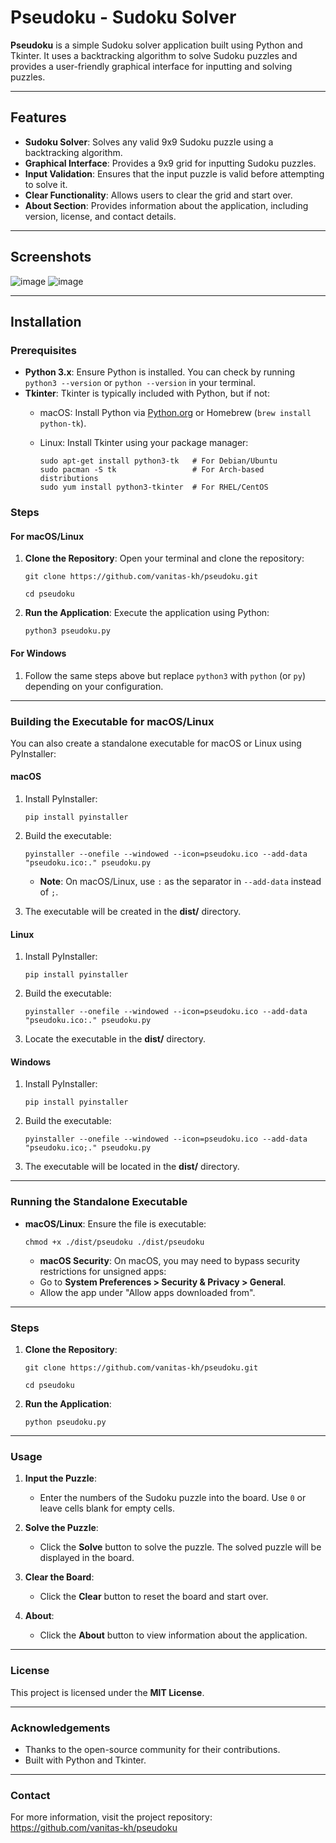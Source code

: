 # Pseudoku - Sudoku Solver

**Pseudoku** is a simple Sudoku solver application built using Python and Tkinter. It uses a backtracking algorithm to solve Sudoku puzzles and provides a user-friendly graphical interface for inputting and solving puzzles.

---

## Features

- **Sudoku Solver**: Solves any valid 9x9 Sudoku puzzle using a backtracking algorithm.
- **Graphical Interface**: Provides a 9x9 grid for inputting Sudoku puzzles.
- **Input Validation**: Ensures that the input puzzle is valid before attempting to solve it.
- **Clear Functionality**: Allows users to clear the grid and start over.
- **About Section**: Provides information about the application, including version, license, and contact details.

---

## Screenshots

![image](https://github.com/user-attachments/assets/a0e26d1a-e9a5-4e8a-9883-1cd3e4d990ab)
![image](https://github.com/user-attachments/assets/581096a6-63f0-4661-b287-4aafc6b2db7e)

---

## Installation

### Prerequisites
- **Python 3.x**: Ensure Python is installed. You can check by running `python3 --version` or `python --version` in your terminal.
- **Tkinter**: Tkinter is typically included with Python, but if not:
  - macOS: Install Python via [Python.org](https://www.python.org/downloads/) or Homebrew (`brew install python-tk`).
  - Linux: Install Tkinter using your package manager:
    
    ```
    sudo apt-get install python3-tk   # For Debian/Ubuntu
    sudo pacman -S tk                 # For Arch-based distributions
    sudo yum install python3-tkinter  # For RHEL/CentOS
    ```

### Steps

#### **For macOS/Linux**
1. **Clone the Repository**:
   Open your terminal and clone the repository:
    ```
    git clone https://github.com/vanitas-kh/pseudoku.git
   
    cd pseudoku
    ```
   
2. **Run the Application**:
    Execute the application using Python:
   
    ```python3 pseudoku.py```

   
#### **For Windows**
1. Follow the same steps above but replace `python3` with `python` (or `py`) depending on your configuration.

---

### Building the Executable for macOS/Linux
You can also create a standalone executable for macOS or Linux using PyInstaller:

#### **macOS**
1. Install PyInstaller:
   
   ```pip install pyinstaller```
   
2. Build the executable:
   
   ```pyinstaller --onefile --windowed --icon=pseudoku.ico --add-data "pseudoku.ico:." pseudoku.py```

    - **Note**: On macOS/Linux, use `:` as the separator in `--add-data` instead of `;`.

3. The executable will be created in the **dist/** directory.

#### **Linux**
1. Install PyInstaller:
   
   ```pip install pyinstaller```

2. Build the executable:

   ```pyinstaller --onefile --windowed --icon=pseudoku.ico --add-data "pseudoku.ico:." pseudoku.py```
  
3. Locate the executable in the **dist/** directory.

#### **Windows**
1. Install PyInstaller:
   
   ```pip install pyinstaller```
   
2. Build the executable:
   
   ```pyinstaller --onefile --windowed --icon=pseudoku.ico --add-data "pseudoku.ico;." pseudoku.py```

3. The executable will be located in the **dist/** directory.

---

### Running the Standalone Executable
- **macOS/Linux**: Ensure the file is executable:

  ```chmod +x ./dist/pseudoku ./dist/pseudoku```
  - **macOS Security**: On macOS, you may need to bypass security restrictions for unsigned apps:
  - Go to **System Preferences > Security & Privacy > General**.
  - Allow the app under "Allow apps downloaded from".

---

### Steps

1. **Clone the Repository**:
   
    ```
    git clone https://github.com/vanitas-kh/pseudoku.git
   
    cd pseudoku
    ```

3. **Run the Application**:
   
   ```python pseudoku.py```

---

### Usage
1. **Input the Puzzle**:
    - Enter the numbers of the Sudoku puzzle into the board. Use ```0``` or leave cells blank for empty cells.

2. **Solve the Puzzle**:
    - Click the **Solve** button to solve the puzzle. The solved puzzle will be displayed in the board.

3. **Clear the Board**:
    - Click the **Clear** button to reset the board and start over.

4. **About**:
    - Click the **About** button to view information about the application.

---

### License
This project is licensed under the **MIT License**.

---

### Acknowledgements
- Thanks to the open-source community for their contributions.
- Built with Python and Tkinter.

---

### Contact
For more information, visit the project repository: 
https://github.com/vanitas-kh/pseudoku
